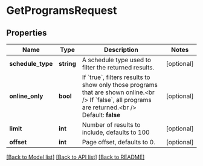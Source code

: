 # GetProgramsRequest

## Properties
Name | Type | Description | Notes
------------ | ------------- | ------------- | -------------
**schedule_type** | **string** | A schedule type used to filter the returned results. | [optional] 
**online_only** | **bool** | If &#x60;true&#x60;, filters results to show only those programs that are shown online.&lt;br /&gt;  If &#x60;false&#x60;, all programs are returned.&lt;br /&gt;  Default: **false** | [optional] 
**limit** | **int** | Number of results to include, defaults to 100 | [optional] 
**offset** | **int** | Page offset, defaults to 0. | [optional] 

[[Back to Model list]](../README.md#documentation-for-models) [[Back to API list]](../README.md#documentation-for-api-endpoints) [[Back to README]](../README.md)


